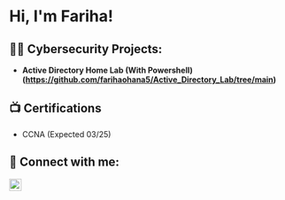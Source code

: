 <h1>Hi, I'm Fariha! </h1>

<h2>👨‍💻 Cybersecurity Projects:</h2>

- <b>Active Directory Home Lab (With Powershell) (https://github.com/farihaohana5/Active_Directory_Lab/tree/main)</b>


<h2>📺 Certifications</h2>

- CCNA (Expected 03/25)
<h2> 🤳 Connect with me:</h2>

[<img align="left" alt="JoshMadakor | LinkedIn" width="22px" src="https://cdn.jsdelivr.net/npm/simple-icons@v3/icons/linkedin.svg" />][linkedin]



[linkedin]:linkedin.com/in/fariha-islam-ohana-270791292

<!--
**joshmadakor1/joshmadakor1** is a ✨ _special_ ✨ repository because its `README.md` (this file) appears on your GitHub profile.

Here are some ideas to get you started:

- 🔭 I’m currently working on ...
- 🌱 I’m currently learning ...
- 👯 I’m looking to collaborate on ...
- 🤔 I’m looking for help with ...
- 💬 Ask me about ...
- 📫 How to reach me: ...
- 😄 Pronouns: ...
- ⚡ Fun fact: ...
-->
